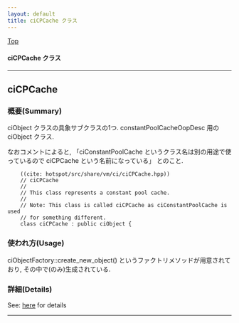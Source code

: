 ```yaml
---
layout: default
title: ciCPCache クラス 
---
```

[Top](../index.html)

#### ciCPCache クラス 



---
## <a name="noTj5HAViD" id="noTj5HAViD">ciCPCache</a>

### 概要(Summary)
ciObject クラスの具象サブクラスの1つ. constantPoolCacheOopDesc 用の ciObject クラス.

なおコメントによると, 
「ciConstantPoolCache というクラス名は別の用途で使っているので ciCPCache という名前になっている」
とのこと.


```
    ((cite: hotspot/src/share/vm/ci/ciCPCache.hpp))
    // ciCPCache
    //
    // This class represents a constant pool cache.
    //
    // Note: This class is called ciCPCache as ciConstantPoolCache is used
    // for something different.
    class ciCPCache : public ciObject {
```

### 使われ方(Usage)
ciObjectFactory::create_new_object() というファクトリメソッドが用意されており, その中で(のみ)生成されている.




### 詳細(Details)
See: [here](../doxygen/classciCPCache.html) for details

---
